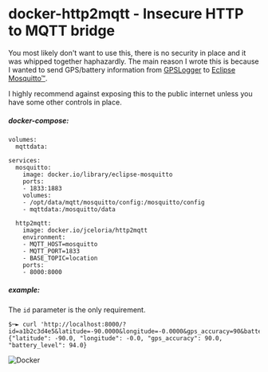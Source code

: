 # docker-http2mqtt - Insecure HTTP to MQTT bridge

You most likely don't want to use this, there is no security in place and it was whipped together haphazardly.
The main reason I wrote this is because I wanted to send GPS/battery information from [GPSLogger](https://gpslogger.app) to [Eclipse Mosquitto™](https://mosquitto.org/).

I highly recommend against exposing this to the public internet unless you have some other controls in place.

##### docker-compose:
```
volumes:
  mqttdata:

services:
  mosquitto:
    image: docker.io/library/eclipse-mosquitto
    ports:
    - 1833:1883
    volumes:
    - /opt/data/mqtt/mosquitto/config:/mosquitto/config
    - mqttdata:/mosquitto/data

  http2mqtt:
    image: docker.io/jceloria/http2mqtt
    environment:
    - MQTT_HOST=mosquitto
    - MQTT_PORT=1833
    - BASE_TOPIC=location
    ports:
    - 8000:8000
```

##### example:
The `id` parameter is the only requirement.
```
$─► curl 'http://localhost:8000/?id=a1b2c3d4e5&latitude=-90.0000&longitude=-0.0000&gps_accuracy=90&battery_level=94'
{"latitude": -90.0, "longitude": -0.0, "gps_accuracy": 90.0, "battery_level": 94.0}
```

![Docker](https://github.com/jceloria/docker-http2mqtt/workflows/Docker/badge.svg)

